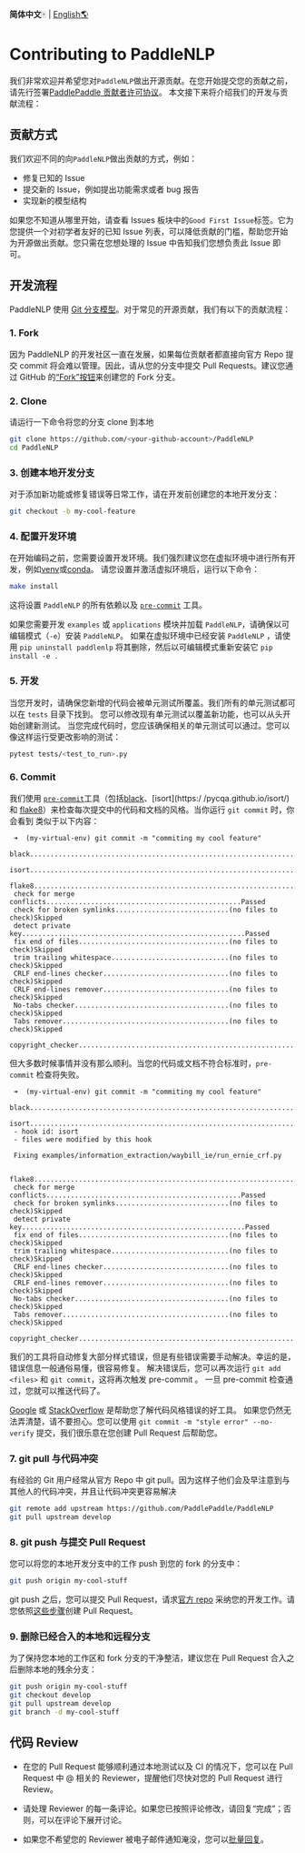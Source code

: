 **简体中文**🀄 | [English🌎](.github/CONTRIBUTING_en.md)

# Contributing to PaddleNLP

我们非常欢迎并希望您对`PaddleNLP`做出开源贡献。在您开始提交您的贡献之前，请先行签署[PaddlePaddle 贡献者许可协议](https://cla-assistant.io/PaddlePaddle/PaddleNLP)。
本文接下来将介绍我们的开发与贡献流程：

## 贡献方式

我们欢迎不同的向`PaddleNLP`做出贡献的方式，例如：

- 修复已知的 Issue
- 提交新的 Issue，例如提出功能需求或者 bug 报告
- 实现新的模型结构

如果您不知道从哪里开始，请查看 Issues 板块中的`Good First Issue`标签。它为您提供一个对初学者友好的已知 Issue 列表，可以降低贡献的门槛，帮助您开始为开源做出贡献。您只需在您想处理的 Issue 中告知我们您想负责此 Issue 即可。

## 开发流程

PaddleNLP 使用 [Git 分支模型](http://nvie.com/posts/a-successful-git-branching-model/)。对于常见的开源贡献，我们有以下的贡献流程：

### 1. Fork

   因为 PaddleNLP 的开发社区一直在发展，如果每位贡献者都直接向官方 Repo 提交 commit 将会难以管理。因此，请从您的分支中提交 Pull Requests。建议您通过 GitHub 的[“Fork”按钮](https://help.github.com/articles/fork-a-repo/)来创建您的 Fork 分支。

### 2. Clone

   请运行一下命令将您的分支 clone 到本地

   ```bash
   git clone https://github.com/<your-github-account>/PaddleNLP
   cd PaddleNLP
   ```

### 3. 创建本地开发分支

   对于添加新功能或修复错误等日常工作，请在开发前创建您的本地开发分支：

   ```bash
   git checkout -b my-cool-feature
   ```

### 4. 配置开发环境

   在开始编码之前，您需要设置开发环境。我们强烈建议您在虚拟环境中进行所有开发，例如[venv](https://docs.python.org/3/library/venv.html)或[conda](https://docs.conda.io/en/latest/)。
   请您设置并激活虚拟环境后，运行以下命令：

   ```bash
   make install
   ```

   这将设置 `PaddleNLP` 的所有依赖以及 [`pre-commit`](http://pre-commit.com/) 工具。

   如果您需要开发 `examples` 或 `applications` 模块并加载 `PaddleNLP`，请确保以可编辑模式（`-e`）安装 `PaddleNLP`。
   如果在虚拟环境中已经安装 `PaddleNLP` ，请使用 `pip uninstall paddlenlp` 将其删除，然后以可编辑模式重新安装它
   `pip install -e .`

### 5. 开发

   当您开发时，请确保您新增的代码会被单元测试所覆盖。我们所有的单元测试都可以在 `tests` 目录下找到。
   您可以修改现有单元测试以覆盖新功能，也可以从头开始创建新测试。
   当您完成代码时，您应该确保相关的单元测试可以通过。您可以像这样运行受更改影响的测试：

   ```bash
   pytest tests/<test_to_run>.py
   ```

### 6. Commit

   我们使用 [`pre-commit`](http://pre-commit.com/)工具（包括[black](https://black.readthedocs.io/en/stable/)、[isort](https:/ /pycqa.github.io/isort/) 和
   [flake8](https://flake8.pycqa.org/en/latest/)）来检查每次提交中的代码和文档的风格。当你运行 `git commit` 时，你会看到
   类似于以下内容：

   ```text
    ➜  (my-virtual-env) git commit -m "commiting my cool feature"
    black....................................................................Passed
    isort....................................................................Passed
    flake8...................................................................Passed
    check for merge conflicts................................................Passed
    check for broken symlinks............................(no files to check)Skipped
    detect private key.......................................................Passed
    fix end of files.....................................(no files to check)Skipped
    trim trailing whitespace.............................(no files to check)Skipped
    CRLF end-lines checker...............................(no files to check)Skipped
    CRLF end-lines remover...............................(no files to check)Skipped
    No-tabs checker......................................(no files to check)Skipped
    Tabs remover.........................................(no files to check)Skipped
    copyright_checker........................................................Passed
   ```

   但大多数时候事情并没有那么顺利。当您的代码或文档不符合标准时，`pre-commit` 检查将失败。

   ```text
    ➜  (my-virtual-env) git commit -m "commiting my cool feature"
    black....................................................................Passed
    isort....................................................................Failed
    - hook id: isort
    - files were modified by this hook

    Fixing examples/information_extraction/waybill_ie/run_ernie_crf.py

    flake8...................................................................Passed
    check for merge conflicts................................................Passed
    check for broken symlinks............................(no files to check)Skipped
    detect private key.......................................................Passed
    fix end of files.....................................(no files to check)Skipped
    trim trailing whitespace.............................(no files to check)Skipped
    CRLF end-lines checker...............................(no files to check)Skipped
    CRLF end-lines remover...............................(no files to check)Skipped
    No-tabs checker......................................(no files to check)Skipped
    Tabs remover.........................................(no files to check)Skipped
    copyright_checker........................................................Passed
   ```

   我们的工具将自动修复大部分样式错误，但是有些错误需要手动解决。幸运的是，错误信息一般通俗易懂，很容易修复。
   解决错误后，您可以再次运行 `git add <files>` 和 `git commit`，这将再次触发 pre-commit 。
   一旦 pre-commit 检查通过，您就可以推送代码了。

   [Google](https://google.com/) 或 [StackOverflow](https://stackoverflow.com/) 是帮助您了解代码风格错误的好工具。
   如果您仍然无法弄清楚，请不要担心。您可以使用 `git commit -m "style error" --no-verify` 提交，我们很乐意在您创建 Pull Request 后帮助您。

### 7. git pull 与代码冲突

   有经验的 Git 用户经常从官方 Repo 中 git pull。因为这样子他们会及早注意到与其他人的代码冲突，并且让代码冲突更容易解决

   ```bash
   git remote add upstream https://github.com/PaddlePaddle/PaddleNLP
   git pull upstream develop
   ```

### 8. git push 与提交 Pull Request

   您可以将您的本地开发分支中的工作 push 到您的 fork 的分支中：

   ```bash
   git push origin my-cool-stuff
   ```

   git push 之后，您可以提交 Pull Request，请求[官方 repo](https://github.com/PaddlePaddle/PaddleNLP) 采纳您的开发工作。请您依照[这些步骤](https://help.github.com/articles/creating-a-pull-request/)创建 Pull Request。

### 9. 删除已经合入的本地和远程分支

   为了保持您本地的工作区和 fork 分支的干净整洁，建议您在 Pull Request 合入之后删除本地的残余分支：

   ```bash
   git push origin my-cool-stuff
   git checkout develop
   git pull upstream develop
   git branch -d my-cool-stuff
   ```

## 代码 Review

- 在您的 Pull Request 能够顺利通过本地测试以及 CI 的情况下，您可以在 Pull Request 中 @ 相关的 Reviewer，提醒他们尽快对您的 Pull Request 进行 Review。

- 请处理 Reviewer 的每一条评论。如果您已按照评论修改，请回复“完成”；否则，可以在评论下展开讨论。

- 如果您不希望您的 Reviewer 被电子邮件通知淹没，您可以[批量回复](https://help.github.com/articles/reviewing-proposed-changes-in-a-pull-request/)。
